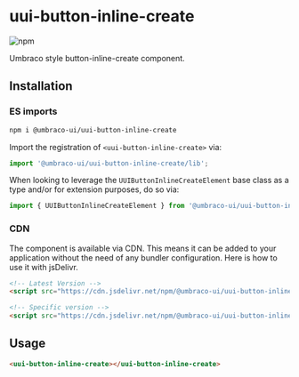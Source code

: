 # uui-button-inline-create

![npm](https://img.shields.io/npm/v/@umbraco-ui/uui-button-inline-create?logoColor=%231B264F)

Umbraco style button-inline-create component.

## Installation

### ES imports

```zsh
npm i @umbraco-ui/uui-button-inline-create
```

Import the registration of `<uui-button-inline-create>` via:

```javascript
import '@umbraco-ui/uui-button-inline-create/lib';
```

When looking to leverage the `UUIButtonInlineCreateElement` base class as a type and/or for extension purposes, do so via:

```javascript
import { UUIButtonInlineCreateElement } from '@umbraco-ui/uui-button-inline-create/lib/uui-button-inline-create.element';
```

### CDN

The component is available via CDN. This means it can be added to your application without the need of any bundler configuration. Here is how to use it with jsDelivr.

```html
<!-- Latest Version -->
<script src="https://cdn.jsdelivr.net/npm/@umbraco-ui/uui-button-inline-create@latest/dist/uui-button-inline-create.min.js"></script>

<!-- Specific version -->
<script src="https://cdn.jsdelivr.net/npm/@umbraco-ui/uui-button-inline-create@X.X.X/dist/uui-button-inline-create.min.js"></script>
```

## Usage

```html
<uui-button-inline-create></uui-button-inline-create>
```
